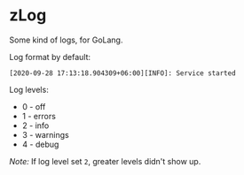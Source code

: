 zLog
=

Some kind of logs, for GoLang.

Log format by default:

```
[2020-09-28 17:13:18.904309+06:00][INFO]: Service started
```

Log levels:

- 0 - off
- 1 - errors
- 2 - info
- 3 - warnings
- 4 - debug

*Note:* If log level set `2`, greater levels didn't show up.

